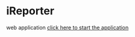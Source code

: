 # iReporter
web application
[click here to start the application](https://waihigakanini.github.io/iReporter/UI)
